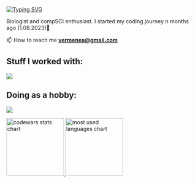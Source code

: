 


<a href="https://git.io/typing-svg"><img src="https://readme-typing-svg.demolab.com?font=Fira+Code&pause=1000&color=F71E15&random=false&width=435&lines=print(%22Hi!+I'm+Natalia%22)" alt="Typing SVG" /></a>
<p align="left">Biologist and compSCI enthusiast. I started my coding journey n months ago (1.08.2023)🚀</p>

📫 How to reach me **vermenea@gmail.com**


<h2 align="left">Stuff I worked with:</h2>


<p align="left">
  <a href="https://skillicons.dev">
    <img src="https://skillicons.dev/icons?i=py,js,react,ts,sass,tailwind,bootstrap,git,gulp,vite,jest,figma" />
  </a>
</p>

<h2 align="left">Doing as a hobby:</h2>
<p align="left">
  <a href="https://skillicons.dev">
    <img src="https://skillicons.dev/icons?i=raspberrypi" />
  </a>
</p>


<p align="left">
    <a href="LINK TO: WHEN CLICKED">
      <img height="150" src="https://github.r2v.ch/codewars?user=vermenea" alt="codewars stats chart"/>
      <img height="150" src="https://github-readme-stats.vercel.app/api/top-langs?username=vermenea&show_icons=true&locale=en&layout=compact&theme=transparent" alt="most used languages chart"/> 
    </a>
</p>



